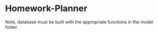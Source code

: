 # Homework-Planner

Note, database must be built with the appropriate functions in the model folder.
